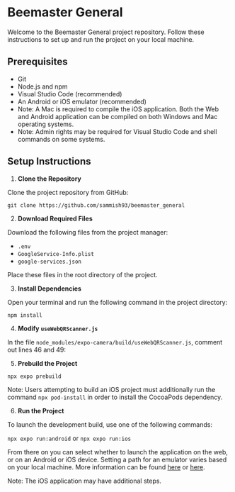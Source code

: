 # Beemaster General

Welcome to the Beemaster General project repository. Follow these instructions to set up and run the project on your local machine.

## Prerequisites

- Git
- Node.js and npm
- Visual Studio Code (recommended)
- An Android or iOS emulator (recommended)
- Note: A Mac is required to compile the iOS application. Both the Web and Android application can be compiled on both Windows and Mac operating systems.
- Note: Admin rights may be required for Visual Studio Code and shell commands on some systems.

## Setup Instructions

1. **Clone the Repository**

 Clone the project repository from GitHub:
 
```git clone https://github.com/sammish93/beemaster_general```

2. **Download Required Files**

Download the following files from the project manager:
- `.env`
- `GoogleService-Info.plist`
- `google-services.json`

Place these files in the root directory of the project.

3. **Install Dependencies**

Open your terminal and run the following command in the project directory:

```npm install```

4. **Modify `useWebQRScanner.js`**

In the file `node_modules/expo-camera/build/useWebQRScanner.js`, comment out lines 46 and 49:

5. **Prebuild the Project**

```npx expo prebuild```

Note: Users attempting to build an iOS project must additionally run the command ```npx pod-install``` in order to install the CocoaPods dependency.

6. **Run the Project**

To launch the development build, use one of the following commands:

```npx expo run:android```
or
```npx expo run:ios```

From there on you can select whether to launch the application on the web, or on an Android or iOS device. Setting a path for an emulator varies based on your local machine. More information can be found [here](https://docs.expo.dev/workflow/android-studio-emulator/) or [here](https://docs.expo.dev/workflow/ios-simulator/).

Note: The iOS application may have additional steps.
